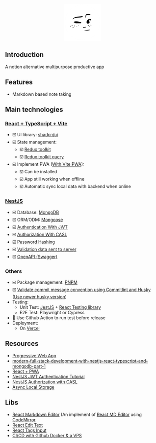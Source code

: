 <p align="center">
  <img src="./react/public/pwa-512x512.png" width="120" alt="Ingenious Logo" />
</p>

## Introduction

A notion alternative multipurpose productive app

## Features

- Markdown based note taking

## Main technologies

### [React + TypeScript + Vite](https://vitejs.dev/guide/)

- ☑️ UI library: [shadcn/ui](https://ui.shadcn.com/)
- ☑️ State management:
  - ☑️ [Redux toolkit](https://redux-toolkit.js.org/introduction/getting-started)
  - ☑️ [Redux toolkit query](https://redux-toolkit.js.org/rtk-query/overview)
- ☑️ Implement PWA ([With Vite PWA](https://vite-pwa-org.netlify.app/guide/)):
  - ☑️ Can be installed
  - ☑️ App still working when offline
  - ☑️ Automatic sync local data with backend when online

### [NestJS](https://docs.nestjs.com/)

- ☑️ Database: [MongoDB](https://www.mongodb.com/docs/manual/)
- ☑️ ORM/ODM: [Mongoose](https://docs.nestjs.com/techniques/mongodb)
- ☑️ [Authentication With JWT](https://docs.nestjs.com/security/authentication)
- ☑️ [Authorization With CASL](https://docs.nestjs.com/security/authorization)
- ☑️ [Password Hashing](https://docs.nestjs.com/security/encryption-and-hashing)
- ☑️ [Validation data sent to server](https://docs.nestjs.com/techniques/validation)
- ☑️ [OpenAPI (Swagger)](https://docs.nestjs.com/openapi/introduction)

### Others

- ☑️ Package management: [PNPM](https://pnpm.io/)
- ☑️ [Validate commit message convention using Commitlint and Husky](https://dev.to/omarzi/how-to-validate-commit-message-convention-using-commitlint-and-husky-aaa) ([Use newer husky version](https://typicode.github.io/husky/migrate-from-v4.html))
- Testing:
  - Unit Test: [JestJS](https://jestjs.io/docs/getting-started) + [React Testing library](https://jestjs.io/docs/tutorial-react)
  - E2E Test: Playwright or Cypress
- 🚧 Use Github Action to run test before release
- Deployment:
  - On [Vercel](https://vercel.com/)

## Resources

- [Progressive Web App](https://web.dev/explore/progressive-web-apps)
- [modern-full-stack-development-with-nestjs-react-typescript-and-mongodb-part-1](https://auth0.com/blog/modern-full-stack-development-with-nestjs-react-typescript-and-mongodb-part-1/)
- [React + PWA](https://www.saurabhmisra.dev/setup-react-pwa-using-vite/)
- [NestJS JWT Authentication Tutorial](https://www.youtube.com/watch?v=EFDUvzJT_wI)
- [NestJS Authorization with CASL](https://www.youtube.com/watch?v=1pPjCX0FHco)
- [Async Local Storage](https://papooch.github.io/nestjs-cls/introduction/quick-start)

## Libs

- [React Markdown Editor](https://github.com/uiwjs/react-markdown-editor) (An implement of [React MD Editor](https://github.com/uiwjs/react-md-editor) using [CodeMirror](https://codemirror.net/)
- [React Edit Text](https://www.npmjs.com/package/react-edit-text)
- [React Tags Input](https://www.npmjs.com/package/react-tagsinput)
- [CI/CD with Github Docker & a VPS](https://omasuaku.medium.com/ci-cd-with-github-docker-a-vps-687a00e552af)
